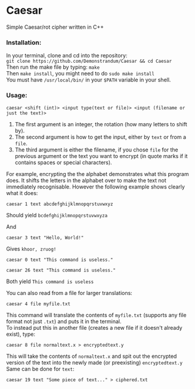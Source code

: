 # Caesar
Simple Caesar/rot cipher written in C++

### Installation:
In your terminal, clone and cd into the repository:<br />
`git clone https://github.com/Demonstrandum/Caesar && cd Caesar`<br />
Then run the make file by typing: `make`<br />
Then `make install`, you might need to do `sudo make install`<br />
You must have `/usr/local/bin/` in your `$PATH` variable in your shell.

### Usage:
`caesar <shift (int)> <input type(text or file)> <input (filename or just the text)>`
1. The first argument is an integer, the rotation (how many letters to shift by).
2. The second argument is how to get the input, either by `text` or from a `file`.
3. The third argument is either the filename, if you chose `file` for the previous argument or the text you want to encrypt (in quote marks if it contains spaces or special characters).

For example, encrypting the the alphabet demonstrates what this program does. It shifts the letters in the alphabet over to make the text not immediately recognisable. However the following example shows clearly what it does:
```shell
caesar 1 text abcdefghijklmnopqrstuvwxyz
```
Should yield `bcdefghijklmnopqrstuvwxyza`

And
```shell
caesar 3 text "Hello, World!"
```
Gives `khoor, zruog!`
```shell
caesar 0 text "This command is useless."
```
```shell
caesar 26 text "This command is useless."
```
Both yield `This command is useless`

You can also read from a file for larger translations:
```shell
caesar 4 file myfile.txt
```
This command will translate the contents of `myfile.txt` (supports any file format not just `.txt`) and puts it in the terminal.</br>
To instead put this in another file (creates a new file if it doesn't already exist), type:
```shell
caesar 8 file normaltext.x > encryptedtext.y
```
This will take the contents of `normaltext.x` and spit out the encrypted version of the text into the newly made (or preexisting) `encryptedtext.y`<br />
Same can be done for `text`:
```shell
caesar 19 text "Some piece of text..." > ciphered.txt
```

